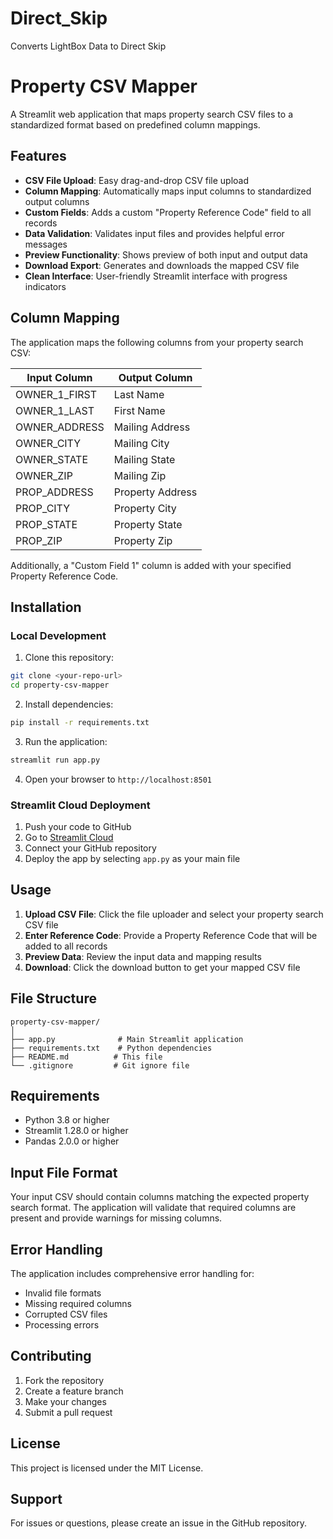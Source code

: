 # Direct_Skip
Converts LightBox Data to Direct Skip

# Property CSV Mapper

A Streamlit web application that maps property search CSV files to a standardized format based on predefined column mappings.

## Features

- **CSV File Upload**: Easy drag-and-drop CSV file upload
- **Column Mapping**: Automatically maps input columns to standardized output columns
- **Custom Fields**: Adds a custom "Property Reference Code" field to all records
- **Data Validation**: Validates input files and provides helpful error messages
- **Preview Functionality**: Shows preview of both input and output data
- **Download Export**: Generates and downloads the mapped CSV file
- **Clean Interface**: User-friendly Streamlit interface with progress indicators

## Column Mapping

The application maps the following columns from your property search CSV:

| Input Column | Output Column |
|-------------|---------------|
| OWNER_1_FIRST | Last Name |
| OWNER_1_LAST | First Name |
| OWNER_ADDRESS | Mailing Address |
| OWNER_CITY | Mailing City |
| OWNER_STATE | Mailing State |
| OWNER_ZIP | Mailing Zip |
| PROP_ADDRESS | Property Address |
| PROP_CITY | Property City |
| PROP_STATE | Property State |
| PROP_ZIP | Property Zip |

Additionally, a "Custom Field 1" column is added with your specified Property Reference Code.

## Installation

### Local Development

1. Clone this repository:
```bash
git clone <your-repo-url>
cd property-csv-mapper
```

2. Install dependencies:
```bash
pip install -r requirements.txt
```

3. Run the application:
```bash
streamlit run app.py
```

4. Open your browser to `http://localhost:8501`

### Streamlit Cloud Deployment

1. Push your code to GitHub
2. Go to [Streamlit Cloud](https://streamlit.io/cloud)
3. Connect your GitHub repository
4. Deploy the app by selecting `app.py` as your main file

## Usage

1. **Upload CSV File**: Click the file uploader and select your property search CSV file
2. **Enter Reference Code**: Provide a Property Reference Code that will be added to all records
3. **Preview Data**: Review the input data and mapping results
4. **Download**: Click the download button to get your mapped CSV file

## File Structure

```
property-csv-mapper/
│
├── app.py              # Main Streamlit application
├── requirements.txt    # Python dependencies
├── README.md          # This file
└── .gitignore         # Git ignore file
```

## Requirements

- Python 3.8 or higher
- Streamlit 1.28.0 or higher
- Pandas 2.0.0 or higher

## Input File Format

Your input CSV should contain columns matching the expected property search format. The application will validate that required columns are present and provide warnings for missing columns.

## Error Handling

The application includes comprehensive error handling for:
- Invalid file formats
- Missing required columns
- Corrupted CSV files
- Processing errors

## Contributing

1. Fork the repository
2. Create a feature branch
3. Make your changes
4. Submit a pull request

## License

This project is licensed under the MIT License.

## Support

For issues or questions, please create an issue in the GitHub repository.

